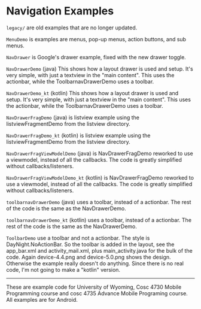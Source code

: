 Navigation Examples
==============

`legacy/` are old examples that are no longer updated.  

`MenuDemo` is examples are menus, pop-up menus, action buttons, and sub menus.

`NavDrawer` is Google's drawer example, fixed with the new drawer toggle.

`NavDrawerDemo` (java) This shows how a layout drawer is used and setup.  It's very simple, with just a textview in the "main content".  This uses the actionbar, while the ToolbarnavDrawerDemo uses a toolbar. 

`NavDrawerDemo_kt` (kotlin) This shows how a layout drawer is used and setup.  It's very simple, with just a textview in the "main content".  This uses the actionbar, while the ToolbarnavDrawerDemo uses a toolbar. 

`NavDrawerFragDemo` (java) is listview example using the listviewFragmentDemo from the listview directory. 

`NavDrawerFragDemo_kt` (kotlin) is listview example using the listviewFragmentDemo from the listview directory.   

`NavDrawerFragViewModelDemo` (java) is NavDrawerFragDemo reworked to use a viewmodel, instead of all the callbacks.  The code is greatly simplified without callbacks/listeners.

`NavDrawerFragViewModelDemo_kt` (kotlin) is NavDrawerFragDemo reworked to use a viewmodel, instead of all the callbacks.  The code is greatly simplified without callbacks/listeners.

`toolbarnavDrawerDemo`  (java) uses a toolbar, instead of a actionbar.  The rest of the code is the same as the NavDrawerDemo. 

`toolbarnavDrawerDemo_kt` (kotlin) uses a toolbar, instead of a actionbar.  The rest of the code is the same as the NavDrawerDemo.

`ToolbarDemo` use a toolbar and not a actionbar.  The style is DayNight.NoActionBar. So the toolbar is added in the layout, see the app_bar.xml and activity_mail.xml, plus main_activity.java for the bulk of the code.  Again device-4.4.png and device-5.0.png shows the design.  Otherwise the example really doesn't do anything.  Since there is no real code, I'm not going to make a "kotlin" version.

---

These are example code for University of Wyoming, Cosc 4730 Mobile Programming course and cosc 4735 Advance Mobile Programing course. 
All examples are for Android.